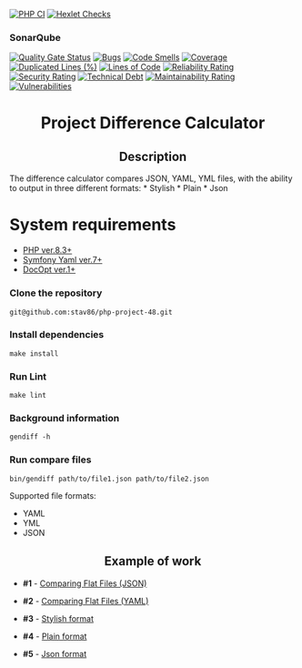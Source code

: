 [![PHP CI](https://github.com/stav86/php-project-48/actions/workflows/PHP%20CI.yml/badge.svg)](https://github.com/stav86/php-project-48/actions/workflows/PHP%20CI.yml) [![Hexlet Checks](https://github.com/stav86/php-project-48/actions/workflows/hexlet-check.yml/badge.svg)](https://github.com/stav86/php-project-48/actions)

### SonarQube
[![Quality Gate Status](https://sonarcloud.io/api/project_badges/measure?project=stav86_php-project-48&metric=alert_status)](https://sonarcloud.io/summary/new_code?id=stav86_php-project-48) [![Bugs](https://sonarcloud.io/api/project_badges/measure?project=stav86_php-project-48&metric=bugs)](https://sonarcloud.io/summary/new_code?id=stav86_php-project-48) [![Code Smells](https://sonarcloud.io/api/project_badges/measure?project=stav86_php-project-48&metric=code_smells)](https://sonarcloud.io/summary/new_code?id=stav86_php-project-48) [![Coverage](https://sonarcloud.io/api/project_badges/measure?project=stav86_php-project-48&metric=coverage)](https://sonarcloud.io/summary/new_code?id=stav86_php-project-48) [![Duplicated Lines (%)](https://sonarcloud.io/api/project_badges/measure?project=stav86_php-project-48&metric=duplicated_lines_density)](https://sonarcloud.io/summary/new_code?id=stav86_php-project-48) [![Lines of Code](https://sonarcloud.io/api/project_badges/measure?project=stav86_php-project-48&metric=ncloc)](https://sonarcloud.io/summary/new_code?id=stav86_php-project-48) [![Reliability Rating](https://sonarcloud.io/api/project_badges/measure?project=stav86_php-project-48&metric=reliability_rating)](https://sonarcloud.io/summary/new_code?id=stav86_php-project-48) [![Security Rating](https://sonarcloud.io/api/project_badges/measure?project=stav86_php-project-48&metric=security_rating)](https://sonarcloud.io/summary/new_code?id=stav86_php-project-48) [![Technical Debt](https://sonarcloud.io/api/project_badges/measure?project=stav86_php-project-48&metric=sqale_index)](https://sonarcloud.io/summary/new_code?id=stav86_php-project-48) [![Maintainability Rating](https://sonarcloud.io/api/project_badges/measure?project=stav86_php-project-48&metric=sqale_rating)](https://sonarcloud.io/summary/new_code?id=stav86_php-project-48) [![Vulnerabilities](https://sonarcloud.io/api/project_badges/measure?project=stav86_php-project-48&metric=vulnerabilities)](https://sonarcloud.io/summary/new_code?id=stav86_php-project-48)

<h1 align="center">Project Difference Calculator</h1>

<h2 align="center">Description</h2>
The difference calculator compares JSON, YAML, YML files, with the ability to output in three different formats: 
* Stylish
* Plain
* Json

# System requirements
* [PHP ver.8.3+](https://www.php.net/downloads.php)
* [Symfony Yaml ver.7+](https://symfony.com/doc/current/components/yaml.html)
* [DocOpt ver.1+](https://docopt.org/)

### Clone the repository
```git@github.com:stav86/php-project-48.git```

### Install dependencies
```make install```

### Run Lint
```make lint```

### Background information
```gendiff -h```

### Run compare files
```bin/gendiff path/to/file1.json path/to/file2.json```

Supported file formats:
* YAML
* YML
* JSON

<h2 align="center">Example of work</h2>

* **#1** - [Comparing Flat Files (JSON)](https://asciinema.org/a/OTwBrGlGAsOexMLsHKpgOWfNj)

* **#2** - [Comparing Flat Files (YAML)](https://asciinema.org/a/vPeP3d4yRy6gL4EIpw81u21Sd)

* **#3** - [Stylish format](https://asciinema.org/a/mi1wgU9JS5S0RygSXuzcgbTek)

* **#4** - [Plain format](https://asciinema.org/a/1cKR6sGCmBtvVpC5rV9OVxqKz)

* **#5** - [Json format](https://asciinema.org/a/OY65SnpM6IHVLRCHLp1GSaHGv)